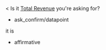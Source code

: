 < Is it [Total Revenue](proposed_datapoint) you're asking for?
* ask_confirm/datapoint

it is
* affirmative